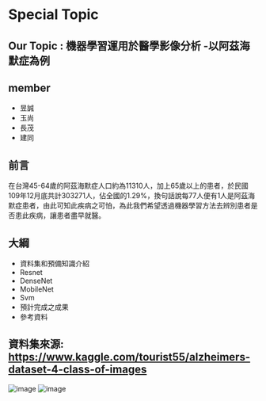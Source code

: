 # Special Topic
## Our Topic : 機器學習運用於醫學影像分析 -以阿茲海默症為例
## member
* 昱誠
* 玉尚
* 長茂
* 建同

## 前言
在台灣45-64歲的阿茲海默症人口約為11310人，加上65歲以上的患者，於民國109年12月底共計303271人，佔全國的1.29%，換句話說每77人便有1人是阿茲海默症患者，由此可知此疾病之可怕，為此我們希望透過機器學習方法去辨別患者是否患此疾病，讓患者盡早就醫。

## 大綱

* 資料集和預備知識介紹
* Resnet
* DenseNet
* MobileNet
* Svm
* 預計完成之成果
* 參考資料

## 資料集來源: https://www.kaggle.com/tourist55/alzheimers-dataset-4-class-of-images

![image](https://user-images.githubusercontent.com/62127656/136138111-b96d1fdc-954a-403f-8a5c-2e6bd999ca5a.png)
![image](https://user-images.githubusercontent.com/62127656/136138123-9415794e-3022-4420-b3be-dbde78a44ade.png)

